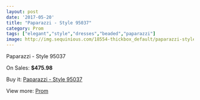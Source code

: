 ```yaml
---
layout: post
date: '2017-05-20'
title: "Paparazzi - Style 95037"
category: Prom
tags: ["elegant","style","dresses","beaded","paparazzi"]
image: http://img.sequinious.com/18554-thickbox_default/paparazzi-style-95037.jpg
---
```

Paparazzi - Style 95037

On Sales: **$475.98**
<a href="https://www.sequinious.com/prom/8638-paparazzi-style-95037.html"><amp-img layout="responsive" width="600" height="600" src="//img.sequinious.com/18554-thickbox_default/paparazzi-style-95037.jpg" alt="Paparazzi - Style 95037 0" /></a>
<a href="https://www.sequinious.com/prom/8638-paparazzi-style-95037.html"><amp-img layout="responsive" width="600" height="600" src="//img.sequinious.com/18558-thickbox_default/paparazzi-style-95037.jpg" alt="Paparazzi - Style 95037 1" /></a>
<a href="https://www.sequinious.com/prom/8638-paparazzi-style-95037.html"><amp-img layout="responsive" width="600" height="600" src="//img.sequinious.com/18557-thickbox_default/paparazzi-style-95037.jpg" alt="Paparazzi - Style 95037 2" /></a>
<a href="https://www.sequinious.com/prom/8638-paparazzi-style-95037.html"><amp-img layout="responsive" width="600" height="600" src="//img.sequinious.com/18556-thickbox_default/paparazzi-style-95037.jpg" alt="Paparazzi - Style 95037 3" /></a>
<a href="https://www.sequinious.com/prom/8638-paparazzi-style-95037.html"><amp-img layout="responsive" width="600" height="600" src="//img.sequinious.com/18555-thickbox_default/paparazzi-style-95037.jpg" alt="Paparazzi - Style 95037 4" /></a>

Buy it: [Paparazzi - Style 95037](https://www.sequinious.com/prom/8638-paparazzi-style-95037.html "Paparazzi - Style 95037")

View more: [Prom](https://www.sequinious.com/7-prom "Prom")